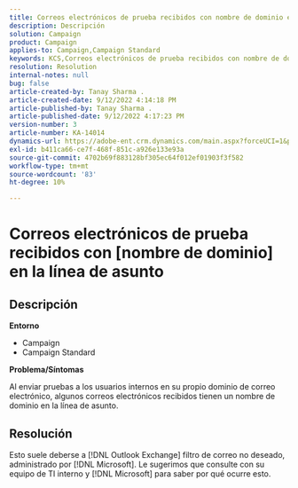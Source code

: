 ```yaml
---
title: Correos electrónicos de prueba recibidos con nombre de dominio en la línea de asunto
description: Descripción
solution: Campaign
product: Campaign
applies-to: Campaign,Campaign Standard
keywords: KCS,Correos electrónicos de prueba recibidos con nombre de dominio en la línea de asunto
resolution: Resolution
internal-notes: null
bug: false
article-created-by: Tanay Sharma .
article-created-date: 9/12/2022 4:14:18 PM
article-published-by: Tanay Sharma .
article-published-date: 9/12/2022 4:17:23 PM
version-number: 3
article-number: KA-14014
dynamics-url: https://adobe-ent.crm.dynamics.com/main.aspx?forceUCI=1&pagetype=entityrecord&etn=knowledgearticle&id=aacf6bf1-b532-ed11-9db1-002248086735
exl-id: b411ca66-ce7f-468f-851c-a926e133e93a
source-git-commit: 4702b69f883128bf305ec64f012ef01903f3f582
workflow-type: tm+mt
source-wordcount: '83'
ht-degree: 10%

---
```


# Correos electrónicos de prueba recibidos con [nombre de dominio] en la línea de asunto

## Descripción


<b>Entorno</b>

- Campaign
- Campaign Standard




<b>Problema/Síntomas</b>

Al enviar pruebas a los usuarios internos en su propio dominio de correo electrónico, algunos correos electrónicos recibidos tienen un nombre de dominio en la línea de asunto.


## Resolución


Esto suele deberse a [!DNL Outlook Exchange] filtro de correo no deseado, administrado por [!DNL Microsoft]. Le sugerimos que consulte con su equipo de TI interno y [!DNL Microsoft] para saber por qué ocurre esto.
